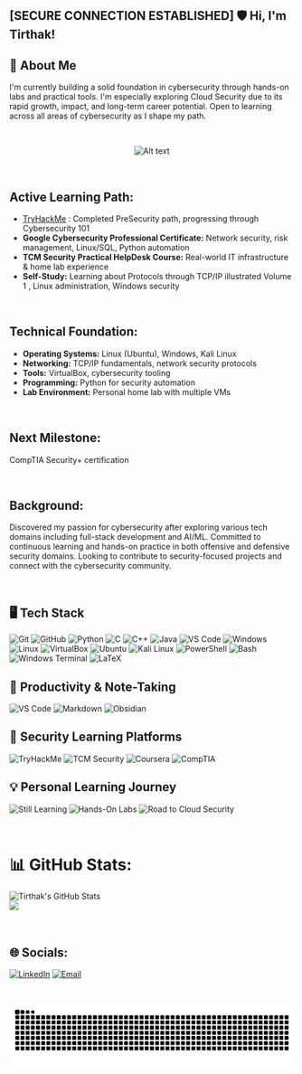 ## [SECURE CONNECTION ESTABLISHED] 🛡️ Hi, I'm Tirthak!

## 💫 About Me

I'm currently building a solid foundation in cybersecurity through hands-on labs and practical tools. I'm especially exploring Cloud Security due to its rapid growth, impact, and long-term career potential. Open to learning across all areas of cybersecurity as I shape my path.

<br>


<p align="center">
  <img src="https://i.pinimg.com/originals/dc/4d/b1/dc4db1c340e223ef56883a33df40e00b.gif" alt="Alt text" width="700"/>
</p>


<br>

## Active Learning Path:
- [TryHackMe](https://tryhackme.com/p/Sovereign10) : Completed PreSecurity path, progressing through Cybersecurity 101
- **Google Cybersecurity Professional Certificate:** Network security, risk management, Linux/SQL, Python automation
- **TCM Security Practical HelpDesk Course:** Real-world IT infrastructure & home lab experience
- **Self-Study:** Learning about Protocols through TCP/IP illustrated Volume 1 , Linux administration, Windows security 

<br>

## Technical Foundation:
- **Operating Systems:** Linux (Ubuntu), Windows, Kali Linux
- **Networking:** TCP/IP fundamentals, network security protocols
- **Tools:** VirtualBox, cybersecurity tooling
- **Programming:** Python for security automation
- **Lab Environment:** Personal home lab with multiple VMs

<br>

## Next Milestone: 
CompTIA Security+ certification

<br>

## Background:
Discovered my passion for cybersecurity after exploring various tech domains including full-stack development and AI/ML.
Committed to continuous learning and hands-on practice in both offensive and defensive security domains. Looking to contribute to security-focused projects and connect with the cybersecurity community.

<br>

## 🖥️ Tech Stack

![Git](https://img.shields.io/badge/GIT-E44C30?logo=git&logoColor=white&style=for-the-badge)
![GitHub](https://img.shields.io/badge/GitHub-181717?logo=github&logoColor=white&style=for-the-badge)
![Python](https://img.shields.io/badge/Python-3776AB?logo=python&logoColor=white&style=for-the-badge)
![C](https://img.shields.io/badge/C-00599C?logo=c&logoColor=white&style=for-the-badge)
![C++](https://img.shields.io/badge/C++-004482?logo=c%2B%2B&logoColor=white&style=for-the-badge)
![Java](https://img.shields.io/badge/Java-ED8B00?logo=java&logoColor=white&style=for-the-badge)
![VS Code](https://img.shields.io/badge/VS_Code-007ACC?logo=visual-studio-code&logoColor=white&style=for-the-badge)
![Windows](https://img.shields.io/badge/Windows-0078D6?logo=windows&logoColor=white&style=for-the-badge)
![Linux](https://img.shields.io/badge/Linux-FCC624?logo=linux&logoColor=black&style=for-the-badge)
![VirtualBox](https://img.shields.io/badge/VirtualBox-183A61?logo=virtualbox&logoColor=white&style=for-the-badge)
![Ubuntu](https://img.shields.io/badge/Ubuntu-E95420?logo=ubuntu&logoColor=white&style=for-the-badge)
![Kali Linux](https://img.shields.io/badge/Kali_Linux-557C94?logo=kalilinux&logoColor=white&style=for-the-badge)
![PowerShell](https://img.shields.io/badge/PowerShell-5391FE?logo=powershell&logoColor=white&style=for-the-badge)
![Bash](https://img.shields.io/badge/Bash_Script-121011?logo=gnubash&logoColor=white&style=for-the-badge)
![Windows Terminal](https://img.shields.io/badge/Windows_Terminal-4D4D4D?style=for-the-badge)
![LaTeX](https://img.shields.io/badge/LaTeX-008080?logo=latex&logoColor=white&style=for-the-badge)



## 🧰 Productivity & Note-Taking

![VS Code](https://img.shields.io/badge/VS_Code-007ACC?logo=visual-studio-code&logoColor=white&style=for-the-badge)
![Markdown](https://img.shields.io/badge/Markdown-000000?logo=markdown&logoColor=white&style=for-the-badge)
![Obsidian](https://img.shields.io/badge/Obsidian-purple?logo=obsidian&logoColor=white&style=for-the-badge)


## 🔐 Security Learning Platforms

![TryHackMe](https://img.shields.io/badge/TryHackMe-6f42c1?logo=tryhackme&logoColor=white&style=for-the-badge)
![TCM Security](https://img.shields.io/badge/TCM_Security-343a40?logo=hackthebox&logoColor=white&style=for-the-badge)
![Coursera](https://img.shields.io/badge/Coursera-0056D2?logo=coursera&logoColor=white&style=for-the-badge)
![CompTIA](https://img.shields.io/badge/CompTIA-ED1C24?logo=comptia&logoColor=white&style=for-the-badge)

## 💡 Personal Learning Journey

![Still Learning](https://img.shields.io/badge/Still_Learning-E67E22?style=for-the-badge)
![Hands-On Labs](https://img.shields.io/badge/Hands--On_Labs-007ec6?style=for-the-badge)
![Road to Cloud Security](https://img.shields.io/badge/Road_to_Cloud_Security-purple?style=for-the-badge)


<br>

# 📊 GitHub Stats:
![Tirthak's GitHub Stats](https://github-readme-stats.vercel.app/api?username=Tirthak10&show_icons=true&theme=dark&hide=prs)
<br/>
![](https://github-readme-stats.vercel.app/api/top-langs/?username=Tirthak10&theme=dark&hide_border=false&include_all_commits=true&count_private=false&layout=compact)

<br>

## 🌐 Socials:
[![LinkedIn](https://img.shields.io/badge/LinkedIn-%230077B5.svg?logo=linkedin&logoColor=white)](https://www.linkedin.com/in/tirthak-likhar-8808a8255/) 
[![Email](https://img.shields.io/badge/Email-D14836?logo=gmail&logoColor=white)](mailto:tirthak.likhar.10@gmail.com)


<br>
<!-- Snake Game Repo View -->
<div align="center">

  ![snake gif](https://github.com/Tirthak10/Tirthak10/blob/output/github-snake-dark.svg)

</div>

<br>

<!-- Proudly created with GPRM ( https://gprm.itsvg.in ) -->
